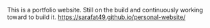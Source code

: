 This is a portfolio website. Still on the build and continuously working toward to build it.
https://sarafat49.github.io/personal-website/